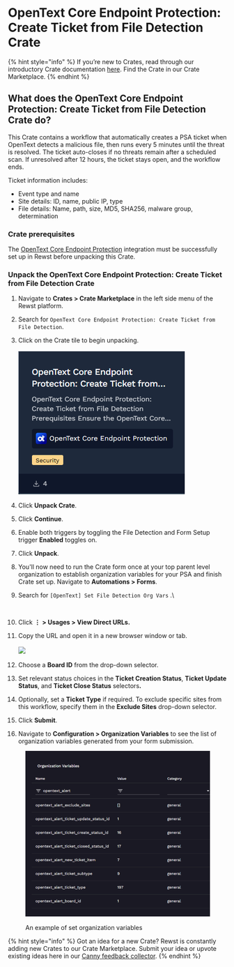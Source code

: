 # OpenText Core Endpoint Protection: Create Ticket from File Detection Crate

{% hint style="info" %}
If you’re new to Crates, read through our introductory Crate documentation [here](https://docs.rewst.help/prebuilt-automations/crates). Find the Crate in our Crate Marketplace.
{% endhint %}

## What does the OpenText Core Endpoint Protection: Create Ticket from File Detection Crate do?

This Crate contains a workflow that automatically creates a PSA ticket when OpenText detects a malicious file, then runs every 5 minutes until the threat is resolved. The ticket auto-closes if no threats remain after a scheduled scan. If unresolved after 12 hours, the ticket stays open, and the workflow ends.

Ticket information includes:

* Event type and name
* Site details: ID, name, public IP, type
* File details: Name, path, size, MD5, SHA256, malware group, determination

### Crate prerequisites

The [OpenText Core Endpoint Protection](../../configuration/integrations/integration-guides/webroot-integration-setup.md) integration must be successfully set up in Rewst before unpacking this Crate.

### Unpack the OpenText Core Endpoint Protection: Create Ticket from File Detection Crate

1. Navigate to **Crates > Crate Marketplace** in the left side menu of the Rewst platform.
2. Search for `OpenText Core Endpoint Protection: Create Ticket from File Detection`.
3. Click on the Crate tile to begin unpacking.\
   \
   ![](<../../../.gitbook/assets/image (167).png>)
4. Click **Unpack Crate**.
5. Click **Continue**.
6. &#x20;Enable both  triggers by toggling the File Detection  and Form Setup trigger **Enabled** toggles on.
7. Click **Unpack**.
8. You'll now need to run the Crate form once at your top parent level organization to establish organization variables for your PSA and finish Crate set up. Navigate to **Automations > Forms**.
9.  Search for `[OpenText] Set File Detection Org Vars` .\


    <figure><img src="../../../.gitbook/assets/Screenshot 2025-06-13 at 12.18.27 PM.png" alt=""><figcaption></figcaption></figure>
10. Click **⋮** **> Usages > View Direct URLs.**&#x20;
11. Copy the URL and open it in a new browser window or tab.\
    \
    ![](<../../../.gitbook/assets/Screenshot 2025-06-13 at 12.36.29 PM.png>)
12. Choose a **Board ID** from the drop-down selector.
13. Set relevant status choices in the **Ticket Creation Status**, **Ticket Update Status**, and **Ticket Close Status** selector&#x73;**.**
14. Optionally, set a **Ticket Type** if required. To exclude specific sites from this workflow, specify them in the **Exclude Sites** drop-down selector.
15. Click **Submit**.
16. Navigate to **Configuration > Organization Variables** to see the list of organization variables generated from your form submission.

<figure><img src="../../../.gitbook/assets/image (67).png" alt=""><figcaption><p>An example of set organization variables</p></figcaption></figure>

{% hint style="info" %}
Got an idea for a new Crate? Rewst is constantly adding new Crates to our Crate Marketplace. Submit your idea or upvote existing ideas here in our [Canny feedback collector](https://rewst.canny.io/crates).
{% endhint %}

